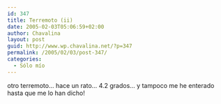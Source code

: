 ```yaml
---
id: 347
title: Terremoto (ii)
date: 2005-02-03T05:06:59+02:00
author: Chavalina
layout: post
guid: http://www.wp.chavalina.net/?p=347
permalink: /2005/02/03/post-347/
categories:
  - Sólo mío
---
```

otro terremoto… hace un rato… 4.2 grados… y tampoco me he enterado hasta que me lo han dicho!